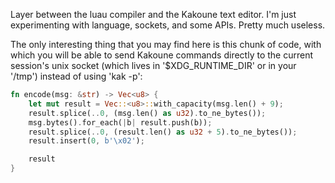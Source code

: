 Layer between the luau compiler and the Kakoune text editor.
I'm just experimenting with language, sockets, and some APIs. Pretty much useless.

The only interesting thing that you may find here is this chunk of code,
with which you will be able to send Kakoune commands directly to the current
session's unix socket (which lives in '$XDG_RUNTIME_DIR' or in your '/tmp')
instead of using 'kak -p':

```rust
fn encode(msg: &str) -> Vec<u8> {
    let mut result = Vec::<u8>::with_capacity(msg.len() + 9);
    result.splice(..0, (msg.len() as u32).to_ne_bytes());
    msg.bytes().for_each(|b| result.push(b));
    result.splice(..0, (result.len() as u32 + 5).to_ne_bytes());
    result.insert(0, b'\x02'); 

    result
}
```
